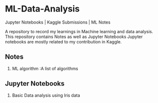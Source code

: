 # ML-Data-Analysis

Jupyter Notebooks | Kaggle Submissions | ML Notes
 
A repository to record my learnings in  Machine learning and data analysis. This repository contains Notes as well as Jupyter Notebooks
Jupyter notebooks are mostly related to my contribution in Kaggle.

## Notes

1. ML algorithm :A list of algorithms 


## Jupyter Notebooks

1. Basic Data analysis using Iris data
